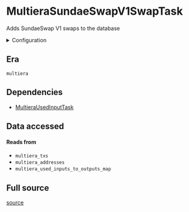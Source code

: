 # MultieraSundaeSwapV1SwapTask
Adds SundaeSwap V1 swaps to the database


<details>
    <summary>Configuration</summary>

```rust
#[derive(Debug, Clone, Copy, serde::Deserialize, serde::Serialize)]
pub struct EmptyConfig {}

```
</details>


## Era
` multiera `

## Dependencies

   * [MultieraUsedInputTask](./MultieraUsedInputTask)


## Data accessed
#### Reads from

   * ` multiera_txs `
   * ` multiera_addresses `
   * ` multiera_used_inputs_to_outputs_map `


## Full source
[source](https://github.com/dcSpark/carp/tree/main/indexer/tasks/src/multiera/multiera_sundaeswap_v1_swap.rs)
